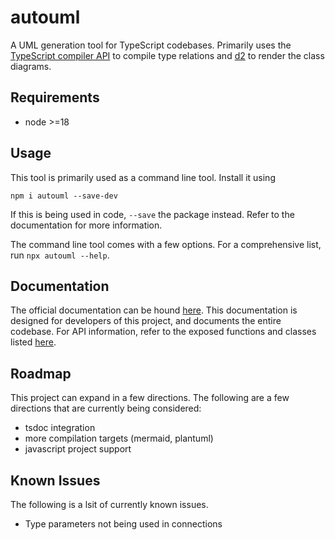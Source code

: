 # autouml

A UML generation tool for TypeScript codebases. Primarily uses the [TypeScript compiler API](https://github.com/microsoft/TypeScript/wiki/Using-the-Compiler-API) to compile type relations and [d2](https://d2lang.com) to render the class diagrams.

## Requirements

-   node >=18

## Usage

This tool is primarily used as a command line tool. Install it using

```
npm i autouml --save-dev
```

If this is being used in code, `--save` the package instead. Refer to the documentation for more information.

The command line tool comes with a few options. For a comprehensive list, run `npx autouml --help`.

## Documentation

The official documentation can be hound [here](https://mellow-dragon-e9b084.netlify.app). This documentation is designed for developers of this project, and documents the entire codebase. For API information, refer to the exposed functions and classes listed [here](https://mellow-dragon-e9b084.netlify.app/variables/src.autoumlexports).

## Roadmap

This project can expand in a few directions. The following are a few directions that are currently being considered:

-   tsdoc integration
-   more compilation targets (mermaid, plantuml)
-   javascript project support

## Known Issues

The following is a lsit of currently known issues.

-   Type parameters not being used in connections
